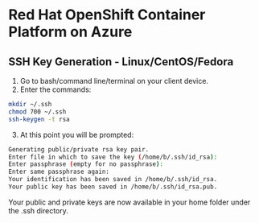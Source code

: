 # Red Hat OpenShift Container Platform on Azure

## SSH Key Generation - Linux/CentOS/Fedora
1. Go to bash/command line/terminal on your client device.
2. Enter the commands:
```bash
mkdir ~/.ssh
chmod 700 ~/.ssh
ssh-keygen -t rsa
```
3. At this point you will be prompted:

```bash
Generating public/private rsa key pair.
Enter file in which to save the key (/home/b/.ssh/id_rsa):
Enter passphrase (empty for no passphrase):
Enter same passphrase again:
Your identification has been saved in /home/b/.ssh/id_rsa.
Your public key has been saved in /home/b/.ssh/id_rsa.pub.
```

Your public and private keys are now available in your home folder under the .ssh directory.
